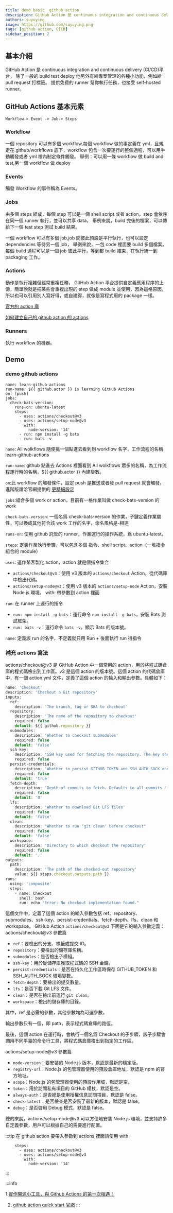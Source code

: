 ```yaml
---
title: demo basic  github action
description: GitHub Action 是 continuous integration and continuous delivery (CI/CD)平台，除了一般的 build test deploy 他另外有給專案管理的各種小功能，例如給 pull request 打標籤。提供免費的 runner 幫你執行任務，也接受self-hosted runner。
authors: suyuying
image: https://github.com/suyuying.png
tags: [github action, CICD]
sidebar_position: 2
---
```


## 基本介紹

GitHub Action 是 continuous integration and continuous delivery (CI/CD)平台，
除了一般的 build test deploy 他另外有給專案管理的各種小功能，例如給 pull request 打標籤。
提供免費的 runner 幫你執行任務，也接受 self-hosted runner。

<!--truncate-->

## GitHub Actions 基本元素

```
Workflow-> Event -> Job-> Steps
```

### Workflow

一個 repository 可以有多個 workflow,每個 workflow 做的事定義在 yml，且規定在.github/workflows 底下，workflow 包含一次要運行的整個過程，可以用手動觸發或者 yml 檔內制定條件觸發。
舉例：可以用一條 workflow 做 build and test,另一個 workflow 做 deploy

### Events

觸發 Workflow 的事件稱為 Events。

### Jobs

由多個 steps 組成，每個 step 可以是一個 shell script 或者 action，step 會依序在同一個 runner 執行，並可以共享 data，
舉例來說，build 完後的檔案，可以傳給下一個 test step 測試 build 結果。

一個 workflow 可以有多個 job,job 間彼此預設是平行執行，也可以設定 dependencies 等待另一個 job，
舉例來說，一包 code 裡面要 build 多個檔案，每個 build 過程可以是一個 job 彼此平行，等到都 build 結束，在執行統一到 packaging 工作。

### Actions

動作是執行複雜但經常重複任務， GitHub Action 平台提供自定義應用程序的上傳，簡單說就是把某些會重複出現的 step 做成 module 並使用，因為這格原因，所以也可以引用別人寫好得，或自建得，就像是寫程式用的 package 一樣。

[官方的 action 庫](https://github.com/marketplace?category=chat&type=actions&query=)

[如何建立自己的 github action 的 actions](https://docs.github.com/zh/actions/creating-actions/about-custom-actions)

### Runners

執行 workflow 的機器。

## Demo

### demo github actions

```
name: learn-github-actions
run-name: ${{ github.actor }} is learning GitHub Actions
on: [push]
jobs:
  check-bats-version:
    runs-on: ubuntu-latest
    steps:
      - uses: actions/checkout@v3
      - uses: actions/setup-node@v3
        with:
          node-version: '14'
      - run: npm install -g bats
      - run: bats -v
```

`name`: All wolkflows 隨便挑一個點進去看到到 workflow 名字，工作流程的名稱 learn-github-actions

`run-name`: github 點進去 Actions 裡面看到 All wolkflows 眾多的名稱，為工作流程運行時的名稱，${{ github.actor }} 內建變數。

`on`:此 workflow 的觸發條件，設定 push 是推送或者發 pull request 就會觸發，進階版請洽官網提供的
[更精細設定](https://docs.github.com/zh/actions/using-workflows/workflow-syntax-for-github-actions#onpushpull_requestpull_request_targetpathspaths-ignore)

`jobs`:組合多個 work or action，目前有一格作業叫做 check-bats-version 的 work

`check-bats-version`: 一個名爲 check-bats-version 的作業，子鍵定義作業屬性，可以換成其他符合該 work 工作的名字，命名風格是-相連

`runs-on`: 使用 github 託管的 runner，作業運行的操作系統，爲 ubuntu-latest。

`steps`: 定義作業執行步驟，可以包含多個 指令、shell script、action（一堆指令組合的 module）

`uses`: 運作某客製化 action，action 就是個指令集合

- `actions/checkout@v3`：使用 v3 版本的 `actions/checkout` Action，從代碼庫中檢出代碼。
- `actions/setup-node@v3`：使用 v3 版本的 `actions/setup-node` Action，安裝 Node.js 環境。
  with: 帶參數到 action 裡面

`run`: 在 runner 上運行的指令

- `run: npm install -g bats`：運行命令 `npm install -g bats`，安裝 Bats 測試框架。
- `run: bats -v`：運行命令 `bats -v`，顯示 Bats 的版本號。

`name`: 定義該 run 的名字，不定義就只用 Run + 後面執行 run 得指令

### 補充 actions 寫法

actions/checkout@v3 是 GitHub Action 中一個常用的 action，用於將程式碼倉庫的程式碼檢出到工作區。v3 是這個 action 的版本號。這個 action 的代碼倉庫中，有一個 action.yml 文件，定義了這個 action 的輸入和輸出參數。具體如下：

```jsx title="actions/checkout@v3"
name: 'Checkout'
description: 'Checkout a Git repository'
inputs:
  ref:
    description: 'The branch, tag or SHA to checkout'
  repository:
    description: 'The name of the repository to checkout'
    required: false
    default: ${{ github.repository }}
  submodules:
    description: 'Whether to checkout submodules'
    required: false
    default: 'false'
  ssh-key:
    description: 'SSH key used for fetching the repository. The key should have access to the repository or be able to authenticate for the repository URL.'
    required: false
  persist-credentials:
    description: 'Whether to persist GITHUB_TOKEN and SSH_AUTH_SOCK environment variables when persisting the workspace'
    required: false
    default: 'true'
  fetch-depth:
    description: 'Depth of commits to fetch. Defaults to all commits.'
    required: false
    default: '0'
  lfs:
    description: 'Whether to download Git LFS files'
    required: false
    default: 'false'
  clean:
    description: "Whether to run 'git clean' before checkout"
    required: false
    default: 'false'
  workspace:
    description: 'Directory to which checkout the repository'
    required: false
    default: '.'
outputs:
  path:
    description: 'The path of the checked-out repository'
    value: ${{ steps.checkout.outputs.path }}
runs:
  using: 'composite'
  steps:
    - name: Checkout
      shell: bash
      run: echo "Error: No checkout implementation found."

```

這個文件中，定義了這個 action 的輸入參數包括 ref、repository、submodules、ssh-key、persist-credentials、fetch-depth、lfs、clean 和 workspace。
GitHub Action `actions/checkout@v3` 下面是它的輸入參數定義：
<highlight color="#25c2a0">actions/checkout@v3 參數篇</highlight>

- `ref`：要檢出的分支、標籤或提交 ID。
- `repository`：要檢出的儲存庫名稱。
- `submodules`：是否檢出子模組。
- `ssh-key`：用於從儲存庫獲取程式碼的 SSH 金鑰。
- `persist-credentials`：是否在持久化工作區時保存 GITHUB_TOKEN 和 SSH_AUTH_SOCK 環境變數。
- `fetch-depth`：要檢出的提交數量。
- `lfs`：是否下載 Git LFS 文件。
- `clean`：是否在檢出前運行 `git clean`。
- `workspace`：檢出的儲存庫的目錄。

其中，ref 是必需的參數，其他參數均為可選參數。

輸出參數只有一個，即 path，表示程式碼倉庫的路徑。

最後，這個 action 在運行時，會執行一個名爲 Checkout 的子步驟，該子步驟會調用不同平臺的命令行工具，將程式碼倉庫檢出到指定的工作區。

<highlight color="#1877F2"> actions/setup-node@v3 參數篇</highlight>

- `node-version`：要安裝的 Node.js 版本，默認是最新的穩定版。
- `registry-url`：Node.js 的包管理器使用的預設倉庫地址，默認是 npm 的官方地址。
- `scope`：Node.js 的包管理器使用的預設作用域，默認是空。
- `token`：用於訪問私有項目的 GitHub 權杖，默認是空。
- `always-auth`：是否總是使用授權信息訪問項目，默認是 false。
- `check-latest`：是否檢查是否安裝了最新的版本，默認是 false。
- `debug`：是否啓用 Debug 模式，默認是 false。

總的來說，actions/setup-node@v3 可以方便地安裝 Node.js 環境，並支持許多自定義參數，用戶可以根據自己的需要進行配置。

:::tip
在 github action 要帶入參數到 actions 裡面請使用 with

```
    steps:
      - uses: actions/checkout@v3
      - uses: actions/setup-node@v3
        with:
          node-version: '14'
```

:::

:::info

1.[實作開源小工具，與 Github Actions 的第一次相遇！](https://medium.com/starbugs/%E5%AF%A6%E4%BD%9C%E9%96%8B%E6%BA%90%E5%B0%8F%E5%B7%A5%E5%85%B7-%E8%88%87-github-actions-%E7%9A%84%E7%AC%AC%E4%B8%80%E6%AC%A1%E7%9B%B8%E9%81%87-3dd2d70eeb)

2. [github action quick start 官網](https://docs.github.com/en/actions/quickstart)
   :::
